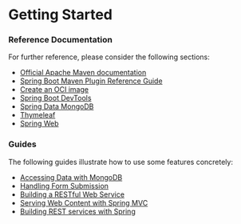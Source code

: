# Getting Started

### Reference Documentation
For further reference, please consider the following sections:

* [Official Apache Maven documentation](https://maven.apache.org/guides/index.html)
* [Spring Boot Maven Plugin Reference Guide](https://docs.spring.io/spring-boot/docs/3.0.6/maven-plugin/reference/html/)
* [Create an OCI image](https://docs.spring.io/spring-boot/docs/3.0.6/maven-plugin/reference/html/#build-image)
* [Spring Boot DevTools](https://docs.spring.io/spring-boot/docs/3.0.6/reference/htmlsingle/#using.devtools)
* [Spring Data MongoDB](https://docs.spring.io/spring-boot/docs/3.0.6/reference/htmlsingle/#data.nosql.mongodb)
* [Thymeleaf](https://docs.spring.io/spring-boot/docs/3.0.6/reference/htmlsingle/#web.servlet.spring-mvc.template-engines)
* [Spring Web](https://docs.spring.io/spring-boot/docs/3.0.6/reference/htmlsingle/#web)

### Guides
The following guides illustrate how to use some features concretely:

* [Accessing Data with MongoDB](https://spring.io/guides/gs/accessing-data-mongodb/)
* [Handling Form Submission](https://spring.io/guides/gs/handling-form-submission/)
* [Building a RESTful Web Service](https://spring.io/guides/gs/rest-service/)
* [Serving Web Content with Spring MVC](https://spring.io/guides/gs/serving-web-content/)
* [Building REST services with Spring](https://spring.io/guides/tutorials/rest/)

